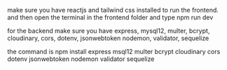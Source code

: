 make sure you have reactjs and tailwind css installed to run the frontend. 
and then open the terminal in the frontend folder and type 
npm run dev


for the backend make sure you have 
express, mysql12, multer, bcrypt, cloudinary, cors, dotenv, jsonwebtoken nodemon, validator, sequelize 

the command is 
npm install express msql12 multer bcrypt cloudinary cors dotenv jsonwebtoken nodemon validator sequelize 
